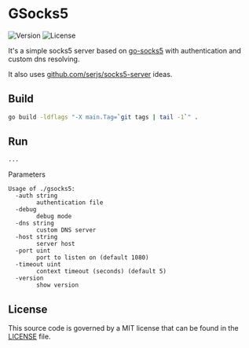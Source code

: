# GSocks5

![Version](https://img.shields.io/github/tag/z0rr0/gsocks5.svg)
![License](https://img.shields.io/github/license/z0rr0/gsocks5.svg)

It's a simple socks5 server based on [go-socks5](https://github.com/armon/go-socks5)
with authentication and custom dns resolving.

It also uses [github.com/serjs/socks5-server](https://github.com/serjs/socks5-server) ideas.

## Build

```sh
go build -ldflags "-X main.Tag=`git tags | tail -1`" .
```

## Run

```sh
...
```

Parameters

```
Usage of ./gsocks5:
  -auth string
        authentication file
  -debug
        debug mode
  -dns string
        custom DNS server
  -host string
        server host
  -port uint
        port to listen on (default 1080)
  -timeout uint
        context timeout (seconds) (default 5)
  -version
        show version
```

## License

This source code is governed by a MIT license that can be found
in the [LICENSE](https://github.com/z0rr0/gsocks5/blob/main/LICENSE) file.
